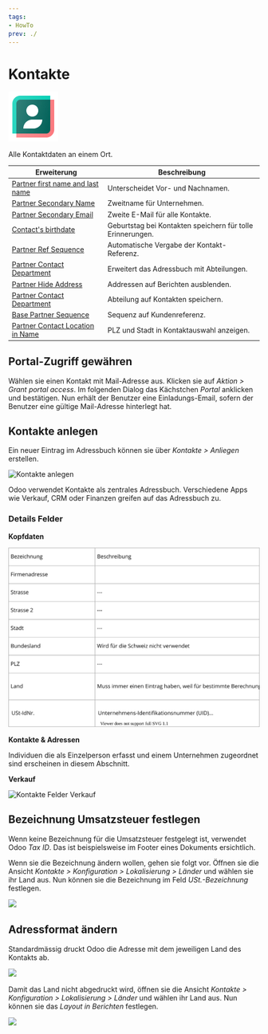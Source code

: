 ```yaml
---
tags:
- HowTo
prev: ./
---
```

# Kontakte
![icons_odoo_contacts](assets/icons_odoo_contacts.png)

Alle Kontaktdaten an einem Ort.

| Erweiterung                                                             | Beschreibung                                               |
| ----------------------------------------------------------------------- | ---------------------------------------------------------- |
| [Partner first name and last name](Partner%20first%20name%20and%20last%20name.md) | Unterscheidet Vor- und Nachnamen.                          |
| [Partner Secondary Name](Partner%20Secondary%20Name.md)                     | Zweitname für Unternehmen.                                 |
| [Partner Secondary Email](Partner%20Secondary%20Email.md)                   | Zweite E-Mail für alle Kontakte.                           |
| [Contact's birthdate](Contact%20Birthdate.md)                             | Geburtstag bei Kontakten speichern für tolle Erinnerungen. |
| [Partner Ref Sequence](Partner%20Ref%20Sequence.md)                         | Automatische Vergabe der Kontakt-Referenz.                 |
| [Partner Contact Department](OCA%20Partner%20Contact%20Department.md)         | Erweitert das Adressbuch mit Abteilungen.                  |
| [Partner Hide Address](Partner%20Hide%20Address.md)                         | Addressen auf Berichten ausblenden.                        |
| [Partner Contact Department](Partner%20Contact%20Department%20Note.md)        | Abteilung auf Kontakten speichern.                         |
| [Base Partner Sequence](Base%20Partner%20Sequence.md)                       | Sequenz auf Kundenreferenz.                                |
| [Partner Contact Location in Name](Partner%20Contact%20Location%20in%20Name.md) | PLZ und Stadt in Kontaktauswahl anzeigen.                  |

## Portal-Zugriff gewähren

Wählen sie einen Kontakt mit Mail-Adresse aus. Klicken sie auf *Aktion > Grant portal access*. Im folgenden Dialog das Kächstchen *Portal* anklicken und bestätigen. Nun erhält der Benutzer eine Einladungs-Email, sofern der Benutzer eine gültige Mail-Adresse hinterlegt hat.

## Kontakte anlegen

Ein neuer Eintrag im Adressbuch können sie über *Kontakte > Anliegen* erstellen.

![Kontakte anlegen](assets/Kontakte%20anlegen.png)

Odoo verwendet Kontakte als zentrales Adressbuch. Verschiedene Apps wie Verkauf, CRM oder Finanzen greifen auf das Adressbuch zu.

### Details Felder

**Kopfdaten**

![Kontakte Felder Kopfdaten](assets/Kontakte%20Felder%20Kopfdaten.svg)

**Kontakte & Adressen**

Individuen die als Einzelperson erfasst und einem Unternehmen zugeordnet sind erscheinen in diesem Abschnitt.

**Verkauf**

![Kontakte Felder Verkauf](assets/Kontakte%20Felder%20Verkauf.svg)

## Bezeichnung Umsatzsteuer festlegen

Wenn keine Bezeichnung für die Umsatzsteuer festgelegt ist, verwendet Odoo *Tax ID*. Das ist beispielsweise im Footer eines Dokuments ersichtlich.

Wenn sie die Bezeichnung ändern wollen, gehen sie folgt vor. Öffnen sie die Ansicht *Kontakte > Konfiguration > Lokalisierung > Länder* und wählen sie ihr Land aus. Nun können sie die Bezeichnung im Feld *USt.-Bezeichnung* festlegen.

![](assets/Kontakte%20Bezeichnung%20Umsatzsteuer.png)

## Adressformat ändern

Standardmässig druckt Odoo die Adresse mit dem jeweiligen Land des Kontakts ab.

![](assets/Einstellungen%20Adressformat.png)

Damit das Land nicht abgedruckt wird, öffnen sie die Ansicht *Kontakte > Konfiguration > Lokalisierung > Länder* und wählen ihr Land aus. Nun können sie das *Layout in Berichten* festlegen.

![](assets/Kontakte%20Layout%20in%20Berichten.png)
